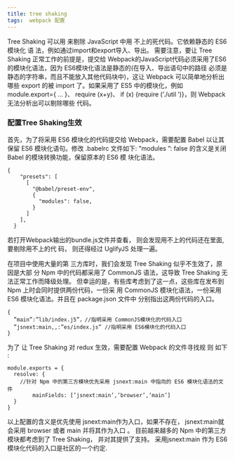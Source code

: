 ```yaml
---
title: tree shaking
tags:  webpack 配置
---
```


>
Tree Shaking 可以用 来剔除 JavaScript 中用 不上的死代码。它依赖静态的 ES6 模块化 语 法，例如通过import和export导入、导出。 
需要注意，要让 Tree Shaking 正常工作的前提是，提交给 Webpack的JavaScript代码必须采用了ES6 的模块化语法，因为 ES6模块化语法是静态的(在导入、导出语句中的路径 必须是静态的字符串，而且不能放入其他代码块中)，这让 Webpack 可以简单地分析出哪些 export 的被 import 了。如果采用了 ES5 中的模块化，例如 module.export={ ... }、 require (x+y)、 if (x) {require (’./util ’)}，则 Webpack 无法分析出可以剔除哪些 代码。

### 配置Tree Shaking生效 

>
首先，为了将采用 ES6 模块化的代码提交给 Webpack，需要配置 Babel 以让其保留 ES6 模块化语句。修改 .babelrc 文件如下:
”modules ”: false 的含义是关闭 Babel 的模块转换功能，保留原本的 ES6 模 块化语法。

```
{
    "presets": [
      [
        "@babel/preset-env",
        {
          "modules": false,      
        }
      ]
    ],
  }

```
若打开Webpack输出的bundle.js文件并查看， 则会发现用不上的代码还在里面,
要剔除用不上的代 码， 则还得经过 UglifyJS 处理一遍。

在项目中使用大量的第 三方库时，我们会发现 Tree Shaking 似乎不生效了，原因是大部 分 Npm 中的代码都采用了 CommonJS 语法，这导致 Tree Shaking 无法正常工作而降级处理。 但幸运的是，有些库考虑到了这一点，这些库在发布到 Npm 上时会同时提供两份代码，一份采 用 CommonJS 模块化语法，一份采用 ES6 模块化语法。并且在 package.json 文件中 分别指出这两份代码的入口。
```
{
  ”main”:”lib/index.j5”，//指明采用 CommonJS模块化的代码入口
  ”jsnext:main,,:”es/index.js” //指明采用 ES6模块化的代码入口
}
```
为了 让 Tree Shaking 对 redux 生效，需要配置 Webpack 的文件寻找规 则 如下 :

```
module.exports = {
  resolve: {
    //针对 Npm 中的第三方模块优先采用 jsnext:main 中指向的 ES6 模块化语法的文件
        mainFields: [’jsnext:main’,’browser’,’main’]
  }
}
```
以上配置的含义是优先使用 jsnext:main作为入口，如果不存在， jsnext:main就会采用 browser 或者 main 并将其作为入口 。 
目前越来越多的 Npm 中的第三方模块都考虑到了 Tree Shaking， 并对其提供了支持。 采用jsnext:main 作为 ES6 模块化代码的入口是社区的一个约定.